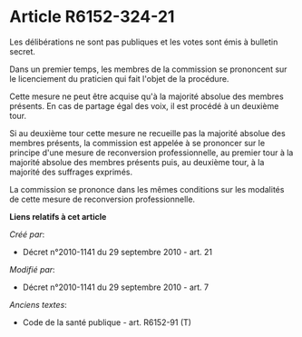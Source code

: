 # Article R6152-324-21

Les délibérations ne sont pas publiques et les votes sont émis à bulletin secret.

Dans un premier temps, les membres de la commission se prononcent sur le licenciement du praticien qui fait l'objet de la
procédure.

Cette mesure ne peut être acquise qu'à la majorité absolue des membres présents. En cas de partage égal des voix, il est
procédé à un deuxième tour.

Si au deuxième tour cette mesure ne recueille pas la majorité absolue des membres présents, la commission est appelée à se
prononcer sur le principe d'une mesure de reconversion professionnelle, au premier tour à la majorité absolue des membres
présents puis, au deuxième tour, à la majorité des suffrages exprimés.

La commission se prononce dans les mêmes conditions sur les modalités de cette mesure de reconversion professionnelle.

**Liens relatifs à cet article**

_Créé par_:

  - Décret n°2010-1141 du 29 septembre 2010 - art. 21

_Modifié par_:

  - Décret n°2010-1141 du 29 septembre 2010 - art. 7

_Anciens textes_:

  - Code de la santé publique - art. R6152-91 (T)
